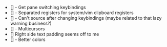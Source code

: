 - [] - Get pane switching keybindings  
- [] - Separated registers for system/vim clipboard registers
- [] - Can't source after changing keybindings (maybe related to that lazy warning business?)
- [] - Multicursors
- [] Right side text padding seems off to me
- [] - Better colors
